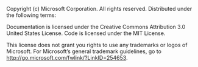 Copyright (c) Microsoft Corporation. All rights reserved. Distributed under the following terms:

Documentation is licensed under the Creative Commons Attribution 3.0 United States License. Code is licensed under the MIT License.

This license does not grant you rights to use any trademarks or logos of Microsoft. For Microsoft’s general trademark guidelines, go to http://go.microsoft.com/fwlink/?LinkID=254653.